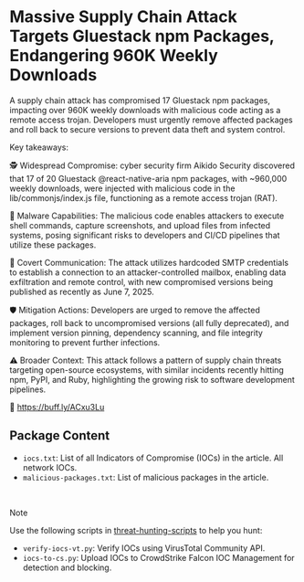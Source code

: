 # Massive Supply Chain Attack Targets Gluestack npm Packages, Endangering 960K Weekly Downloads

A supply chain attack has compromised 17 Gluestack npm packages, impacting over 960K weekly downloads with malicious code acting as a remote access trojan. Developers must urgently remove affected packages and roll back to secure versions to prevent data theft and system control.

Key takeaways:

🕵️ Widespread Compromise: cyber security firm Aikido Security discovered that 17 of 20 Gluestack @react-native-aria npm packages, with ~960,000 weekly downloads, were injected with malicious code in the lib/commonjs/index.js file, functioning as a remote access trojan (RAT).

🦠 Malware Capabilities: The malicious code enables attackers to execute shell commands, capture screenshots, and upload files from infected systems, posing significant risks to developers and CI/CD pipelines that utilize these packages.

📧 Covert Communication: The attack utilizes hardcoded SMTP credentials to establish a connection to an attacker-controlled mailbox, enabling data exfiltration and remote control, with new compromised versions being published as recently as June 7, 2025.

🛡️ Mitigation Actions: Developers are urged to remove the affected packages, roll back to uncompromised versions (all fully deprecated), and implement version pinning, dependency scanning, and file integrity monitoring to prevent further infections.

⚠️ Broader Context: This attack follows a pattern of supply chain threats targeting open-source ecosystems, with similar incidents recently hitting npm, PyPI, and Ruby, highlighting the growing risk to software development pipelines.

🔗 https://buff.ly/ACxu3Lu

## Package Content

- `iocs.txt`: List of all Indicators of Compromise (IOCs) in the article. All network IOCs.
- `malicious-packages.txt`: List of malicious packages in the article.

<br>

> [!NOTE]
> Use the following scripts in [threat-hunting-scripts](../../threat-hunting-scripts/) to help you hunt:
>
> - `verify-iocs-vt.py`: Verify IOCs using VirusTotal Community API.
> - `iocs-to-cs.py`: Upload IOCs to CrowdStrike Falcon IOC Management for detection and blocking.
